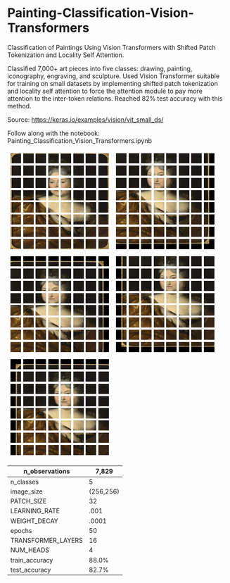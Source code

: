 # Painting-Classification-Vision-Transformers
Classification of Paintings Using Vision Transformers with Shifted Patch Tokenization and Locality Self Attention.

Classified 7,000+ art pieces into five classes: drawing, painting, iconography, engraving, and sculpture.
Used Vision Transformer suitable for training on small datasets by implementing shifted patch tokenization and locality self attention to force the attention module to pay more attention to the inter-token relations.
Reached 82% test accuracy with this method.

Source: https://keras.io/examples/vision/vit_small_ds/

Follow along with the notebook: Painting_Classification_Vision_Transformers.ipynb

![patches](/img/patches_0.png)
![](/img/patches_1.png)
![](/img/patches_2.png)
![](/img/patches_3.png)
![](/img/patches_4.png)

| n_observations     | 7,829     |
|--------------------|-----------|
| n_classes          | 5         |
| image_size         | (256,256) |
| PATCH_SIZE         | 32        |
| LEARNING_RATE      | .001      |
| WEIGHT_DECAY       | .0001     |
| epochs             | 50        |
| TRANSFORMER_LAYERS | 16        |
| NUM_HEADS          | 4         |
| train_accuracy     | 88.0%     |
| test_accuracy      | 82.7%     |
